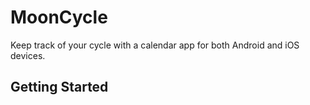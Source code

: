 # MoonCycle

Keep track of your cycle with a calendar app for both Android and iOS devices.

## Getting Started

